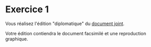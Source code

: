# Exercice 1

Vous réalisez l'édition "diplomatique" du [document joint](échantillon_manuscrit.pdf).

Votre édition contiendra le document facsimilé et une reproduction graphique. 
